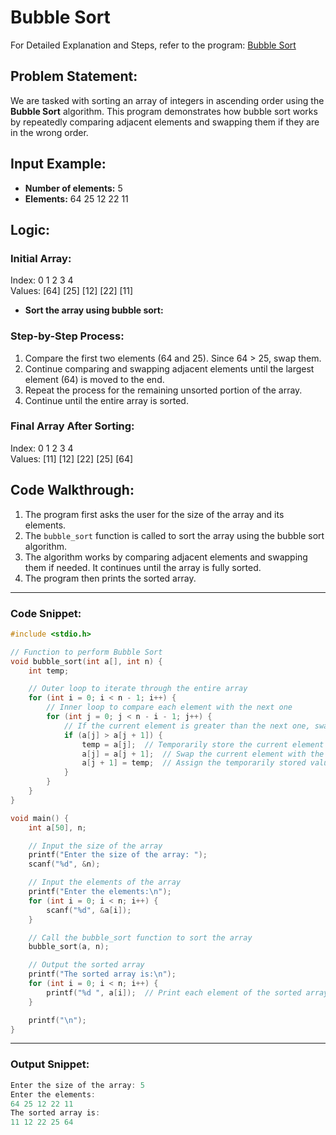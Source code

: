 # Bubble Sort

For Detailed Explanation and Steps, refer to the program: [Bubble Sort](./bubbleSort.c)

## Problem Statement:
We are tasked with sorting an array of integers in ascending order using the **Bubble Sort** algorithm. This program demonstrates how bubble sort works by repeatedly comparing adjacent elements and swapping them if they are in the wrong order.

## Input Example:
- **Number of elements:** 5
- **Elements:** 64 25 12 22 11

## Logic:

### Initial Array:
Index:      0    1    2    3    4  
Values:    [64] [25] [12] [22] [11]  

- **Sort the array using bubble sort:**

### Step-by-Step Process:
1. Compare the first two elements (64 and 25). Since 64 > 25, swap them.
2. Continue comparing and swapping adjacent elements until the largest element (64) is moved to the end.
3. Repeat the process for the remaining unsorted portion of the array.
4. Continue until the entire array is sorted.

### Final Array After Sorting:
Index:      0    1    2    3    4  
Values:    [11] [12] [22] [25] [64]  

## Code Walkthrough:

1. The program first asks the user for the size of the array and its elements.
2. The `bubble_sort` function is called to sort the array using the bubble sort algorithm.
3. The algorithm works by comparing adjacent elements and swapping them if needed. It continues until the array is fully sorted.
4. The program then prints the sorted array.

---

### Code Snippet:

```c
#include <stdio.h>

// Function to perform Bubble Sort
void bubble_sort(int a[], int n) {
    int temp;

    // Outer loop to iterate through the entire array
    for (int i = 0; i < n - 1; i++) {
        // Inner loop to compare each element with the next one
        for (int j = 0; j < n - i - 1; j++) {
            // If the current element is greater than the next one, swap them
            if (a[j] > a[j + 1]) {
                temp = a[j];  // Temporarily store the current element
                a[j] = a[j + 1];  // Swap the current element with the next
                a[j + 1] = temp;  // Assign the temporarily stored value to the next element
            }
        }
    }
}

void main() {
    int a[50], n;

    // Input the size of the array
    printf("Enter the size of the array: ");
    scanf("%d", &n);

    // Input the elements of the array
    printf("Enter the elements:\n");
    for (int i = 0; i < n; i++) {
        scanf("%d", &a[i]);
    }

    // Call the bubble_sort function to sort the array
    bubble_sort(a, n);

    // Output the sorted array
    printf("The sorted array is:\n");
    for (int i = 0; i < n; i++) {
        printf("%d ", a[i]);  // Print each element of the sorted array
    }

    printf("\n");
}
```

---

### Output Snippet:

```c
Enter the size of the array: 5
Enter the elements:
64 25 12 22 11
The sorted array is:
11 12 22 25 64 
```
